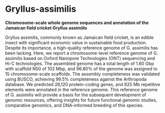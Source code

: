 # Gryllus-assimilis
**Chromosome-scale whole genome sequences and annotation of the Jamaican field cricket Gryllus assimilis**

Gryllus assimilis, commonly known as Jamaican field cricket, is an edible insect with significant economic value in sustainable food production. Despite its importance, a high-quality reference genome of G. assimilis has been lacking. Here, we report a chromosome-level reference genome of G. assimilis based on Oxford Nanopore Technologies (ONT) sequencing and Hi-C technologies. The assembled genome has a total length of 1.60 Gbp with scaffold N50 of 102 Mbp, and 96.80% of the genome was assigned to 15 chromosome-scale scaffolds. The assembly completeness was validated using BUSCO, achieving 99.5% completeness against the Arthropoda database. We predicted 28,120 protein-coding genes, and 825 Mb repetitive elements were annotated in the reference genome. This reference genome of G. assimilis will provide a basis for the subsequent development of genomic resources, offering insights for future functional genomic studies, comparative genomics, and DNA-informed breeding of this species.
